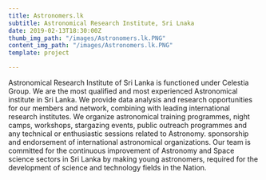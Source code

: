 ```yaml
---
title: Astronomers.lk
subtitle: Astronomical Research Institute, Sri Lnaka
date: 2019-02-13T18:30:00Z
thumb_img_path: "/images/Astronomers.lk.PNG"
content_img_path: "/images/Astronomers.lk.PNG"
template: project

---
```

Astronomical Research Institute of Sri Lanka is functioned under Celestia Group. We are the most qualified and most experienced Astronomical institute in Sri Lanka. We provide data analysis and research opportunities for our members and network, combining with leading international research institutes. We organize astronomical training programmes, night camps, workshops, stargazing events, public outreach programmes and any technical or enthusiastic sessions related to Astronomy. sponsorship and endorsement of international astronomical organizations. Our team is committed for the continuous improvement of Astronomy and Space science sectors in Sri Lanka by making young astronomers, required for the development of science and technology fields in the Nation.